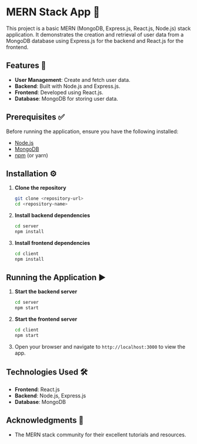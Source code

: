 # MERN Stack App 🚀

This project is a basic MERN (MongoDB, Express.js, React.js, Node.js) stack application. It demonstrates the creation and retrieval of user data from a MongoDB database using Express.js for the backend and React.js for the frontend.

## Features 🌟

- **User Management**: Create and fetch user data.
- **Backend**: Built with Node.js and Express.js.
- **Frontend**: Developed using React.js.
- **Database**: MongoDB for storing user data.

## Prerequisites ✅

Before running the application, ensure you have the following installed:

- [Node.js](https://nodejs.org/)&#x20;
- [MongoDB](https://www.mongodb.com/try/download/community)
- [npm](https://www.npmjs.com/) (or yarn)

## Installation ⚙️

1. **Clone the repository**

   ```bash
   git clone <repository-url>
   cd <repository-name>
   ```

2. **Install backend dependencies**

   ```bash
   cd server
   npm install
   ```

3. **Install frontend dependencies**

   ```bash
   cd client
   npm install
   ```



## Running the Application ▶️

1. **Start the backend server**

   ```bash
   cd server
   npm start
   ```

2. **Start the frontend server**

   ```bash
   cd client
   npm start
   ```

3. Open your browser and navigate to `http://localhost:3000` to view the app.

## Technologies Used 🛠️

- **Frontend**: React.js
- **Backend**: Node.js, Express.js
- **Database**: MongoDB

## Acknowledgments 🙏

- The MERN stack community for their excellent tutorials and resources.


